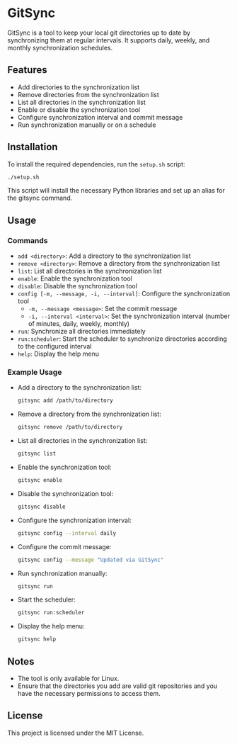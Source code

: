 # GitSync

GitSync is a tool to keep your local git directories up to date by synchronizing them at regular intervals. It supports daily, weekly, and monthly synchronization schedules.

## Features

- Add directories to the synchronization list
- Remove directories from the synchronization list
- List all directories in the synchronization list
- Enable or disable the synchronization tool
- Configure synchronization interval and commit message
- Run synchronization manually or on a schedule

## Installation

To install the required dependencies, run the `setup.sh` script:

```sh
./setup.sh
```

This script will install the necessary Python libraries and set up an alias for the gitsync command.

## Usage

### Commands

- `add <directory>`: Add a directory to the synchronization list
- `remove <directory>`: Remove a directory from the synchronization list
- `list`: List all directories in the synchronization list
- `enable`: Enable the synchronization tool
- `disable`: Disable the synchronization tool
- `config [-m, --message, -i, --interval]`: Configure the synchronization tool
    - `-m, --message <message>`: Set the commit message
    - `-i, --interval <interval>`: Set the synchronization interval (number of minutes, daily, weekly, monthly)
- `run`: Synchronize all directories immediately
- `run:scheduler`: Start the scheduler to synchronize directories according to the configured interval
- `help`: Display the help menu

### Example Usage

- Add a directory to the synchronization list:
    ```sh
    gitsync add /path/to/directory
    ```

- Remove a directory from the synchronization list:
    ```sh
    gitsync remove /path/to/directory
    ```

- List all directories in the synchronization list:
    ```sh
    gitsync list
    ```

- Enable the synchronization tool:
    ```sh
    gitsync enable
    ```

- Disable the synchronization tool:
    ```sh
    gitsync disable
    ```

- Configure the synchronization interval:
    ```sh
    gitsync config --interval daily
    ```

- Configure the commit message:
    ```sh
    gitsync config --message "Updated via GitSync"
    ```

- Run synchronization manually:
    ```sh
    gitsync run
    ```

- Start the scheduler:
    ```sh
    gitsync run:scheduler
    ```

- Display the help menu:
    ```sh
    gitsync help
    ```

## Notes

- The tool is only available for Linux.
- Ensure that the directories you add are valid git repositories and you have the necessary permissions to access them.

## License

This project is licensed under the MIT License.
